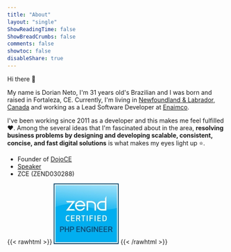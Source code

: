```yaml
---
title: "About"
layout: "single"
ShowReadingTime: false
ShowBreadCrumbs: false
comments: false
showtoc: false
disableShare: true
---
```


Hi there :wave:

My name is Dorian Neto, I'm 31 years old's Brazilian and I was born and raised in Fortaleza, CE. Currently, I'm living in [Newfoundland & Labrador, Canada](https://goo.gl/maps/eGP98tZ28c6jEUu87) and working as a Lead Software Developer at [Enaimco](https://enaimco.com/).

I've been working since 2011 as a developer and this makes me feel fulfilled :heart:. Among the several ideas that I'm fascinated about in the area, **resolving business problems by designing and developing scalable, consistent, concise, and fast digital solutions** is what makes my eyes light up :star:.

- Founder of [DojoCE](https://github.com/dojo-ce "DojoCE")
- [Speaker](/talks "Speaker")
- ZCE (ZEND030288)

{{< rawhtml >}}
    <img src="/images/zcpe-php-engineer-logo.jpg" />
{{< /rawhtml >}}
